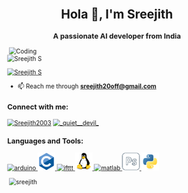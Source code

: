 <h1 align="center">Hola 👋, I'm Sreejith</h1>
<h3 align="center">A passionate AI developer from India</h3>
<img align="right" alt="Coding" width="500" src="https://miro.medium.com/v2/resize:fit:1358/1*IRGHmiGsa16stedQvIaZfw.gif" style="border-radius: 20;">


<p align="left"> <img src="https://komarev.com/ghpvc/?username=sreejithsuresh&label=Profile%20views&color=0e75b6&style=flat" alt="Sreejith S" /> </p>

<p align="left"> <a href="https://github.com/ryo-ma/github-profile-trophy"><img src="https://github-profile-trophy.vercel.app/?username=Sreejith S" alt="Sreejith S" /></a> </p>

- 📫 Reach me through **sreejith20off@gmail.com**

<h3 align="left">Connect with me:</h3>
<p align="left">
<a href="www.linkedin.com/in/sreejithsuresh-40864b255" target="blank"><img align="center" src="https://raw.githubusercontent.com/rahuldkjain/github-profile-readme-generator/master/src/images/icons/Social/linked-in-alt.svg" alt="Sreejith2003" height="30" width="40" /></a>
<a href="https://instagram.com/_quiet__devil_" target="blank"><img align="center" src="https://raw.githubusercontent.com/rahuldkjain/github-profile-readme-generator/master/src/images/icons/Social/instagram.svg" alt="_quiet__devil_" height="30" width="40" /></a>
</p>

<h3 align="left">Languages and Tools:</h3>
<p align="left"> <a href="https://www.arduino.cc/" target="_blank" rel="noreferrer"> <img src="https://cdn.worldvectorlogo.com/logos/arduino-1.svg" alt="arduino" width="40" height="40"/> </a> <a href="https://www.cprogramming.com/" target="_blank" rel="noreferrer"> <img src="https://raw.githubusercontent.com/devicons/devicon/master/icons/c/c-original.svg" alt="c" width="40" height="40"/> </a> <a href="https://ifttt.com/" target="_blank" rel="noreferrer"> <img src="https://www.vectorlogo.zone/logos/ifttt/ifttt-ar21.svg" alt="ifttt" width="40" height="40"/> </a> <a href="https://www.linux.org/" target="_blank" rel="noreferrer"> <img src="https://raw.githubusercontent.com/devicons/devicon/master/icons/linux/linux-original.svg" alt="linux" width="40" height="40"/> </a> <a href="https://www.mathworks.com/" target="_blank" rel="noreferrer"> <img src="https://upload.wikimedia.org/wikipedia/commons/2/21/Matlab_Logo.png" alt="matlab" width="40" height="40"/> </a> <a href="https://www.photoshop.com/en" target="_blank" rel="noreferrer"> <img src="https://raw.githubusercontent.com/devicons/devicon/master/icons/photoshop/photoshop-line.svg" alt="photoshop" width="40" height="40"/> </a> <a href="https://www.python.org" target="_blank" rel="noreferrer"> <img src="https://raw.githubusercontent.com/devicons/devicon/master/icons/python/python-original.svg" alt="python" width="40" height="40"/> </a> </p>

<p>&nbsp;<img align="center" src="https://github-readme-stats.vercel.app/api?username=sreejith&show_icons=true&locale=en" alt="sreejith" /></p>
